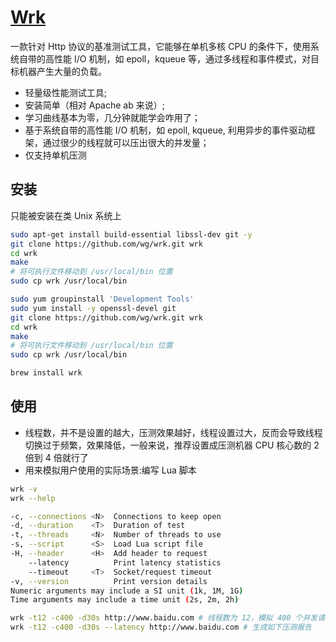 # [Wrk](https://github.com/wg/wrk)

一款针对 Http 协议的基准测试工具，它能够在单机多核 CPU 的条件下，使用系统自带的高性能 I/O 机制，如 epoll，kqueue 等，通过多线程和事件模式，对目标机器产生大量的负载。

* 轻量级性能测试工具;
* 安装简单（相对 Apache ab 来说）;
* 学习曲线基本为零，几分钟就能学会咋用了；
* 基于系统自带的高性能 I/O 机制，如 epoll, kqueue, 利用异步的事件驱动框架，通过很少的线程就可以压出很大的并发量；
* 仅支持单机压测

## 安装

只能被安装在类 Unix 系统上

```sh
sudo apt-get install build-essential libssl-dev git -y
git clone https://github.com/wg/wrk.git wrk
cd wrk
make
# 将可执行文件移动到 /usr/local/bin 位置
sudo cp wrk /usr/local/bin

sudo yum groupinstall 'Development Tools'
sudo yum install -y openssl-devel git
git clone https://github.com/wg/wrk.git wrk
cd wrk
make
# 将可执行文件移动到 /usr/local/bin 位置
sudo cp wrk /usr/local/bin

brew install wrk
```

## 使用

* 线程数，并不是设置的越大，压测效果越好，线程设置过大，反而会导致线程切换过于频繁，效果降低，一般来说，推荐设置成压测机器 CPU 核心数的 2 倍到 4 倍就行了
* 用来模拟用户使用的实际场景:编写 Lua 脚本

```sh
wrk -v
wrk --help

-c, --connections <N>  Connections to keep open
-d, --duration    <T>  Duration of test
-t, --threads     <N>  Number of threads to use
-s, --script      <S>  Load Lua script file
-H, --header      <H>  Add header to request
    --latency          Print latency statistics
    --timeout     <T>  Socket/request timeout
-v, --version          Print version details
Numeric arguments may include a SI unit (1k, 1M, 1G)
Time arguments may include a time unit (2s, 2m, 2h)

wrk -t12 -c400 -d30s http://www.baidu.com # 线程数为 12，模拟 400 个并发请求，持续 30 秒
wrk -t12 -c400 -d30s --latency http://www.baidu.com # 生成如下压测报告
```
